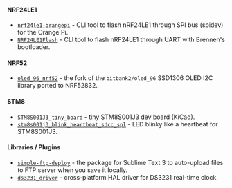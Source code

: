 #### NRF24LE1
- [`nrf24le1-orangepi`](https://github.com/HexRx/nrf24le1-orangepi) - CLI tool to flash nRF24LE1 through SPI bus (spidev) for the Orange Pi.
- [`NRF24LE1Flash`](https://github.com/HexRx/NRF24LE1Flash) - CLI tool to flash nRF24LE1 through UART with Brennen's bootloader.

#### NRF52
- [`oled_96_nrf52`](https://github.com/HexRx/oled_96_nrf52) - the fork of the `bitbank2/oled_96` SSD1306 OLED I2C library ported to NRF52832.

#### STM8
- [`STM8S001J3_tiny_board`](https://github.com/HexRx/STM8S001J3_tiny_board) - tiny STM8S001J3 dev board (KiCad).
- [`stm8s001j3_blink_heartbeat_sdcc_spl`](https://github.com/HexRx/stm8s001j3_blink_heartbeat_sdcc_spl) - LED blinky like a heartbeat for STM8S001J3.

#### Libraries / Plugins
- [`simple-ftp-deploy`](https://github.com/HexRx/simple-ftp-deploy) - the package for Sublime Text 3 to auto-upload files to FTP server when you save it locally.
- [`ds3231_driver`](https://github.com/HexRx/ds3231_driver) - cross-platform HAL driver for DS3231 real-time clock.

